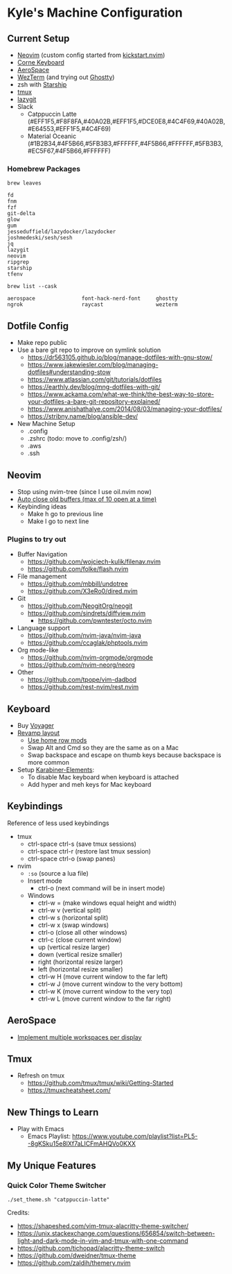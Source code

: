 # Kyle's Machine Configuration

## Current Setup

- [Neovim](https://neovim.io/) (custom config started from [kickstart.nvim](https://github.com/nvim-lua/kickstart.nvim))
- [Corne Keyboard](https://github.com/foostan/crkbd)
- [AeroSpace](https://github.com/nikitabobko/AeroSpace)
- [WezTerm](https://wezfurlong.org/wezterm/index.html) (and trying out [Ghostty](https://ghostty.org/))
- zsh with [Starship](https://starship.rs/)
- [tmux](https://github.com/tmux/tmux/wiki)
- [lazygit](https://github.com/jesseduffield/lazygit)
- Slack
  - Catppuccin Latte (#EFF1F5,#F8F8FA,#40A02B,#EFF1F5,#DCE0E8,#4C4F69,#40A02B,#E64553,#EFF1F5,#4C4F69)
  - Material Oceanic (#1B2B34,#4F5B66,#5FB3B3,#FFFFFF,#4F5B66,#FFFFFF,#5FB3B3,#EC5F67,#4F5B66,#FFFFFF)

### Homebrew Packages

```
brew leaves

fd
fnm
fzf
git-delta
glow
gum
jesseduffield/lazydocker/lazydocker
joshmedeski/sesh/sesh
jq
lazygit
neovim
ripgrep
starship
tfenv

brew list --cask

aerospace               font-hack-nerd-font     ghostty                 ngrok                   raycast                 wezterm
```

## Dotfile Config

- Make repo public
- Use a bare git repo to improve on symlink solution
  - https://dr563105.github.io/blog/manage-dotfiles-with-gnu-stow/
  - https://www.jakewiesler.com/blog/managing-dotfiles#understanding-stow
  - https://www.atlassian.com/git/tutorials/dotfiles
  - https://earthly.dev/blog/mng-dotfiles-with-git/
  - https://www.ackama.com/what-we-think/the-best-way-to-store-your-dotfiles-a-bare-git-repository-explained/
  - https://www.anishathalye.com/2014/08/03/managing-your-dotfiles/
  - https://stribny.name/blog/ansible-dev/
- New Machine Setup
  - .config
  - .zshrc (todo: move to .config/zsh/)
  - .aws
  - .ssh

## Neovim

- Stop using nvim-tree (since I use oil.nvim now)
- [Auto close old buffers (max of 10 open at a time)](https://github.com/sontungexpt/buffer-closer)
- Keybinding ideas
  - Make h go to previous line
  - Make l go to next line

### Plugins to try out

- Buffer Navigation
  - https://github.com/wojciech-kulik/filenav.nvim
  - https://github.com/folke/flash.nvim
- File management
  - https://github.com/mbbill/undotree
  - https://github.com/X3eRo0/dired.nvim
- Git
  - https://github.com/NeogitOrg/neogit
  - https://github.com/sindrets/diffview.nvim
    - https://github.com/pwntester/octo.nvim
- Language support
  - https://github.com/nvim-java/nvim-java
  - https://github.com/ccaglak/phptools.nvim
- Org mode-like
  - https://github.com/nvim-orgmode/orgmode
  - https://github.com/nvim-neorg/neorg
- Other
  - https://github.com/tpope/vim-dadbod
  - https://github.com/rest-nvim/rest.nvim

## Keyboard

- Buy [Voyager](https://www.zsa.io/voyager)
- [Revamp layout](https://www.jonashietala.se/blog/2021/06/03/the-t-34-keyboard-layout/)
  - [Use home row mods](https://www.rho.org.uk/2022/03/no_place_like_home_row.html)
  - Swap Alt and Cmd so they are the same as on a Mac
  - Swap backspace and escape on thumb keys because backspace is more common
- Setup [Karabiner-Elements](https://karabiner-elements.pqrs.org/):
  - To disable Mac keyboard when keyboard is attached
  - Add hyper and meh keys for Mac keyboard

## Keybindings

Reference of less used keybindings

- tmux
  - ctrl-space ctrl-s (save tmux sessions)
  - ctrl-space ctrl-r (restore last tmux session)
  - ctrl-space ctrl-o (swap panes)
- nvim
  - `:so` (source a lua file)
  - Insert mode
    - ctrl-o (next command will be in insert mode)
  - Windows
    - ctrl-w = (make windows equal height and width)
    - ctrl-w v (vertical split)
    - ctrl-w s (horizontal split)
    - ctrl-w x (swap windows)
    - ctrl-o (close all other windows)
    - ctrl-c (close current window)
    - up (vertical resize larger)
    - down (vertical resize smaller)
    - right (horizontal resize larger)
    - left (horizontal resize smaller)
    - ctrl-w H (move current window to the far left)
    - ctrl-w J (move current window to the very bottom)
    - ctrl-w K (move current window to the very top)
    - ctrl-w L (move current window to the far right)

## AeroSpace

- [Implement multiple workspaces per display](https://github.com/nikitabobko/AeroSpace/issues/465)

## Tmux

- Refresh on tmux
  - https://github.com/tmux/tmux/wiki/Getting-Started
  - https://tmuxcheatsheet.com/

## New Things to Learn

- Play with Emacs
  - Emacs Playlist: https://www.youtube.com/playlist?list=PL5--8gKSku15e8lXf7aLICFmAHQVo0KXX

## My Unique Features

### Quick Color Theme Switcher

`./set_theme.sh "catppuccin-latte"`

Credits:

- https://shapeshed.com/vim-tmux-alacritty-theme-switcher/
- https://unix.stackexchange.com/questions/656854/switch-between-light-and-dark-mode-in-vim-and-tmux-with-one-command
- https://github.com/tichopad/alacritty-theme-switch
- https://github.com/dweidner/tmux-theme
- https://github.com/zaldih/themery.nvim
